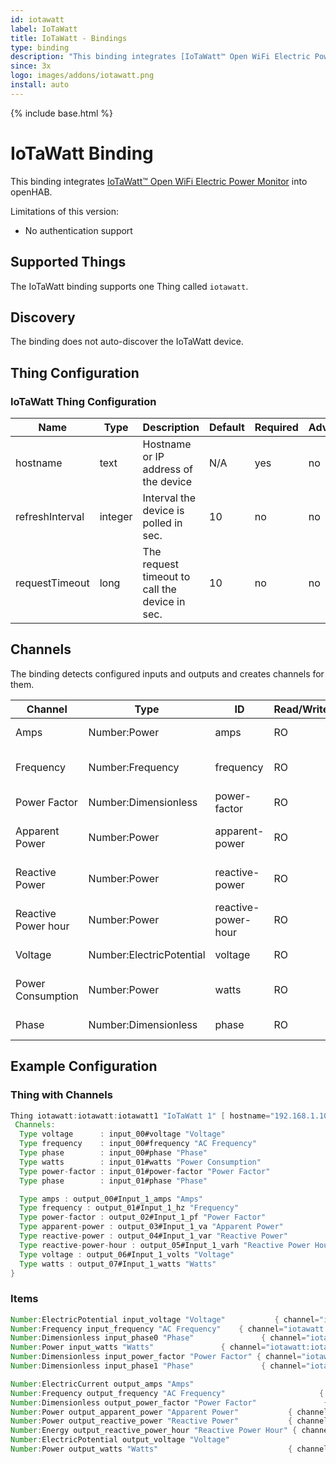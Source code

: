 ```yaml
---
id: iotawatt
label: IoTaWatt
title: IoTaWatt - Bindings
type: binding
description: "This binding integrates [IoTaWatt™ Open WiFi Electric Power Monitor](https://iotawatt.com/) into openHAB."
since: 3x
logo: images/addons/iotawatt.png
install: auto
---
```


<!-- Attention authors: Do not edit directly. Please add your changes to the appropriate source repository -->

{% include base.html %}

# IoTaWatt Binding

This binding integrates [IoTaWatt™ Open WiFi Electric Power Monitor](https://iotawatt.com/) into openHAB.

Limitations of this version:

- No authentication support

## Supported Things

The IoTaWatt binding supports one Thing called `iotawatt`.

## Discovery

The binding does not auto-discover the IoTaWatt device.

## Thing Configuration

### IoTaWatt Thing Configuration

| Name            | Type    | Description                                    | Default | Required | Advanced |
|-----------------|---------|------------------------------------------------|---------|----------|----------|
| hostname        | text    | Hostname or IP address of the device           | N/A     | yes      | no       |
| refreshInterval | integer | Interval the device is polled in sec.          | 10      | no       | no       |
| requestTimeout  | long    | The request timeout to call the device in sec. | 10      | no       | no       |

## Channels

The binding detects configured inputs and outputs and creates channels for them.

| Channel             | Type                     | ID                  | Read/Write | Description                     |
|---------------------|--------------------------|---------------------|------------|---------------------------------|
| Amps                | Number:Power             | amps                | RO         | The current amps                |
| Frequency           | Number:Frequency         | frequency           | RO         | The current AC frequency        |
| Power Factor        | Number:Dimensionless     | power-factor        | RO         | The current power factor        |
| Apparent Power      | Number:Power             | apparent-power      | RO         | The current apparent power      |
| Reactive Power      | Number:Power             | reactive-power      | RO         | The current reactive power      |
| Reactive Power hour | Number:Power             | reactive-power-hour | RO         | The current reactive power hour |
| Voltage             | Number:ElectricPotential | voltage             | RO         | The current voltage             |
| Power Consumption   | Number:Power             | watts               | RO         | The current power consumption   |
| Phase               | Number:Dimensionless     | phase               | RO         | The current phase               |

## Example Configuration

### Thing with Channels

```java
Thing iotawatt:iotawatt:iotawatt1 "IoTaWatt 1" [ hostname="192.168.1.10" ] {
 Channels:
  Type voltage      : input_00#voltage "Voltage"
  Type frequency    : input_00#frequency "AC Frequency"
  Type phase        : input_00#phase "Phase"
  Type watts        : input_01#watts "Power Consumption"
  Type power-factor : input_01#power-factor "Power Factor"
  Type phase        : input_01#phase "Phase"

  Type amps : output_00#Input_1_amps "Amps"
  Type frequency : output_01#Input_1_hz "Frequency"
  Type power-factor : output_02#Input_1_pf "Power Factor"
  Type apparent-power : output_03#Input_1_va "Apparent Power"
  Type reactive-power : output_04#Input_1_var "Reactive Power"
  Type reactive-power-hour : output_05#Input_1_varh "Reactive Power Hour"
  Type voltage : output_06#Input_1_volts "Voltage"
  Type watts : output_07#Input_1_watts "Watts"
}
```

### Items

```java
Number:ElectricPotential input_voltage "Voltage"           { channel="iotawatt:iotawatt:iotawatt1:input_00#voltage"  }
Number:Frequency input_frequency "AC Frequency"    { channel="iotawatt:iotawatt:iotawatt1:input_00#frequency"  }
Number:Dimensionless input_phase0 "Phase"               { channel="iotawatt:iotawatt:iotawatt1:input_00#phase" }
Number:Power input_watts "Watts"               { channel="iotawatt:iotawatt:iotawatt1:input_01#watts" }
Number:Dimensionless input_power_factor "Power Factor" { channel="iotawatt:iotawatt:iotawatt1:input_01#power-factor" }
Number:Dimensionless input_phase1 "Phase"               { channel="iotawatt:iotawatt:iotawatt1:input_01#phase" }

Number:ElectricCurrent output_amps "Amps"                               { channel="iotawatt:iotawatt:iotawatt1:output_00#Input_1_amps" }
Number:Frequency output_frequency "AC Frequency"                     { channel="iotawatt:iotawatt:iotawatt1:output_01#Input_1_hz" }
Number:Dimensionless output_power_factor "Power Factor"               { channel="iotawatt:iotawatt:iotawatt1:output_02#Input_1_pf" }
Number:Power output_apparent_power "Apparent Power"           { channel="iotawatt:iotawatt:iotawatt1:output_03#Input_1_va" }
Number:Power output_reactive_power "Reactive Power"           { channel="iotawatt:iotawatt:iotawatt1:output_04#Input_1_var" }
Number:Energy output_reactive_power_hour "Reactive Power Hour" { channel="iotawatt:iotawatt:iotawatt1:output_05#Input_1_varh" }
Number:ElectricPotential output_voltage "Voltage"                         { channel="iotawatt:iotawatt:iotawatt1:output_06#Input_1_volts" }
Number:Power output_watts "Watts"                             { channel="iotawatt:iotawatt:iotawatt1:output_07#Input_1_watts" }
```
